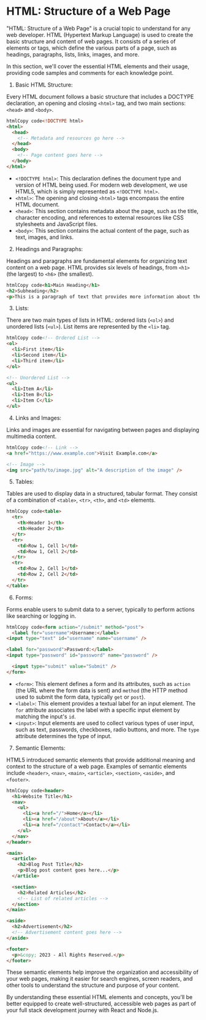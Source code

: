 # HTML: Structure of a Web Page

"HTML: Structure of a Web Page" is a crucial topic to understand for any web developer. HTML (Hypertext Markup Language) is used to create the basic structure and content of web pages. It consists of a series of elements or tags, which define the various parts of a page, such as headings, paragraphs, lists, links, images, and more.

In this section, we'll cover the essential HTML elements and their usage, providing code samples and comments for each knowledge point.

1. Basic HTML Structure:

Every HTML document follows a basic structure that includes a DOCTYPE declaration, an opening and closing `<html>` tag, and two main sections: `<head>` and `<body>`.

```html
htmlCopy code<!DOCTYPE html>
<html>
  <head>
    <!-- Metadata and resources go here -->
  </head>
  <body>
    <!-- Page content goes here -->
  </body>
</html>
```

* `<!DOCTYPE html>`: This declaration defines the document type and version of HTML being used. For modern web development, we use HTML5, which is simply represented as `<!DOCTYPE html>`.
* `<html>`: The opening and closing `<html>` tags encompass the entire HTML document.
* `<head>`: This section contains metadata about the page, such as the title, character encoding, and references to external resources like CSS stylesheets and JavaScript files.
* `<body>`: This section contains the actual content of the page, such as text, images, and links.

2. Headings and Paragraphs:

Headings and paragraphs are fundamental elements for organizing text content on a web page. HTML provides six levels of headings, from `<h1>` (the largest) to `<h6>` (the smallest).

```html
htmlCopy code<h1>Main Heading</h1>
<h2>Subheading</h2>
<p>This is a paragraph of text that provides more information about the topic.</p>
```

3. Lists:

There are two main types of lists in HTML: ordered lists (`<ol>`) and unordered lists (`<ul>`). List items are represented by the `<li>` tag.

```html
htmlCopy code<!-- Ordered List -->
<ol>
  <li>First item</li>
  <li>Second item</li>
  <li>Third item</li>
</ol>

<!-- Unordered List -->
<ul>
  <li>Item A</li>
  <li>Item B</li>
  <li>Item C</li>
</ul>
```

4. Links and Images:

Links and images are essential for navigating between pages and displaying multimedia content.

```html
htmlCopy code<!-- Link -->
<a href="https://www.example.com">Visit Example.com</a>

<!-- Image -->
<img src="path/to/image.jpg" alt="A description of the image" />
```

5. Tables:

Tables are used to display data in a structured, tabular format. They consist of a combination of `<table>`, `<tr>`, `<th>`, and `<td>` elements.

```html
htmlCopy code<table>
  <tr>
    <th>Header 1</th>
    <th>Header 2</th>
  </tr>
  <tr>
    <td>Row 1, Cell 1</td>
    <td>Row 1, Cell 2</td>
  </tr>
  <tr>
    <td>Row 2, Cell 1</td>
    <td>Row 2, Cell 2</td>
  </tr>
</table>
```

6. Forms:

Forms enable users to submit data to a server, typically to perform actions like searching or logging in.

```html
htmlCopy code<form action="/submit" method="post">
  <label for="username">Username:</label>
<input type="text" id="username" name="username" />

<label for="password">Password:</label>
<input type="password" id="password" name="password" />

  <input type="submit" value="Submit" />
</form>
```

* `<form>`: This element defines a form and its attributes, such as `action` (the URL where the form data is sent) and `method` (the HTTP method used to submit the form data, typically `get` or `post`).
* `<label>`: This element provides a textual label for an input element. The `for` attribute associates the label with a specific input element by matching the input's `id`.
* `<input>`: Input elements are used to collect various types of user input, such as text, passwords, checkboxes, radio buttons, and more. The `type` attribute determines the type of input.

7. Semantic Elements:

HTML5 introduced semantic elements that provide additional meaning and context to the structure of a web page. Examples of semantic elements include `<header>`, `<nav>`, `<main>`, `<article>`, `<section>`, `<aside>`, and `<footer>`.

```html
htmlCopy code<header>
  <h1>Website Title</h1>
  <nav>
    <ul>
      <li><a href="/">Home</a></li>
      <li><a href="/about">About</a></li>
      <li><a href="/contact">Contact</a></li>
    </ul>
  </nav>
</header>

<main>
  <article>
    <h2>Blog Post Title</h2>
    <p>Blog post content goes here...</p>
  </article>

  <section>
    <h2>Related Articles</h2>
    <!-- List of related articles -->
  </section>
</main>

<aside>
  <h2>Advertisement</h2>
  <!-- Advertisement content goes here -->
</aside>

<footer>
  <p>&copy; 2023 - All Rights Reserved.</p>
</footer>
```

These semantic elements help improve the organization and accessibility of your web pages, making it easier for search engines, screen readers, and other tools to understand the structure and purpose of your content.

By understanding these essential HTML elements and concepts, you'll be better equipped to create well-structured, accessible web pages as part of your full stack development journey with React and Node.js.
